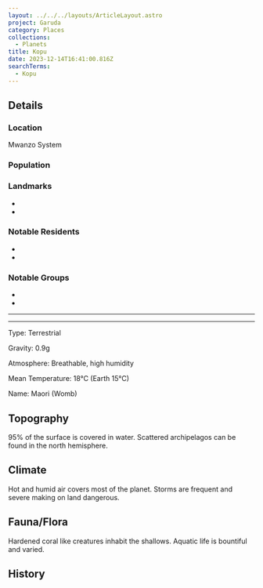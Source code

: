 ```yaml
---
layout: ../../../layouts/ArticleLayout.astro
project: Garuda
category: Places
collections:
  - Planets
title: Kopu
date: 2023-12-14T16:41:00.816Z
searchTerms:
  - Kopu
---
```

## Details

### Location

Mwanzo System

### Population


### Landmarks
* 
* 

### Notable Residents
* 
* 

### Notable Groups  
* 
* 

[use double horizontal rule to add a details pane]::
_____
_____

Type: Terrestrial

Gravity: 0.9g

Atmosphere: Breathable, high humidity

Mean Temperature: 18°C (Earth 15°C) 

Name: Maori (Womb)

## Topography

95% of the surface is covered in water. Scattered archipelagos can be found in the north hemisphere.

## Climate

Hot and humid air covers most of the planet. Storms are frequent and severe making on land dangerous.

## Fauna/Flora

Hardened coral like creatures inhabit the shallows. Aquatic life is bountiful and varied.

## History
